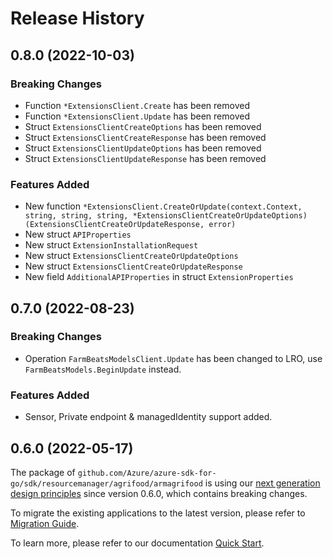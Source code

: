 # Release History

## 0.8.0 (2022-10-03)
### Breaking Changes

- Function `*ExtensionsClient.Create` has been removed
- Function `*ExtensionsClient.Update` has been removed
- Struct `ExtensionsClientCreateOptions` has been removed
- Struct `ExtensionsClientCreateResponse` has been removed
- Struct `ExtensionsClientUpdateOptions` has been removed
- Struct `ExtensionsClientUpdateResponse` has been removed

### Features Added

- New function `*ExtensionsClient.CreateOrUpdate(context.Context, string, string, string, *ExtensionsClientCreateOrUpdateOptions) (ExtensionsClientCreateOrUpdateResponse, error)`
- New struct `APIProperties`
- New struct `ExtensionInstallationRequest`
- New struct `ExtensionsClientCreateOrUpdateOptions`
- New struct `ExtensionsClientCreateOrUpdateResponse`
- New field `AdditionalAPIProperties` in struct `ExtensionProperties`


## 0.7.0 (2022-08-23)
### Breaking Changes

- Operation `FarmBeatsModelsClient.Update` has been changed to LRO, use `FarmBeatsModels.BeginUpdate` instead.

### Features Added

- Sensor, Private endpoint & managedIdentity support added.

## 0.6.0 (2022-05-17)

The package of `github.com/Azure/azure-sdk-for-go/sdk/resourcemanager/agrifood/armagrifood` is using our [next generation design principles](https://azure.github.io/azure-sdk/general_introduction.html) since version 0.6.0, which contains breaking changes.

To migrate the existing applications to the latest version, please refer to [Migration Guide](https://aka.ms/azsdk/go/mgmt/migration).

To learn more, please refer to our documentation [Quick Start](https://aka.ms/azsdk/go/mgmt).
